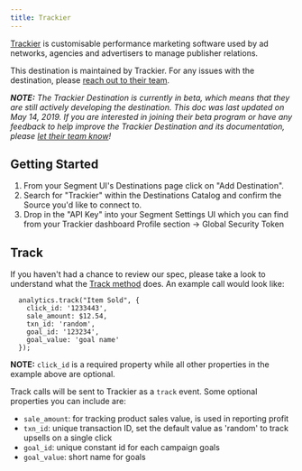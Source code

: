 ```yaml
---
title: Trackier
---
```

[Trackier](https://trackier.com/?utm_source=segmentio&utm_medium=docs&utm_campaign=partners) is customisable performance marketing software used by ad networks, agencies and advertisers to manage publisher relations.

This destination is maintained by Trackier. For any issues with the destination, please [reach out to their team](mailto:support@trackier.com).

_**NOTE:** The Trackier Destination is currently in beta, which means that they are still actively developing the destination. This doc was last updated on May 14, 2019. If you are interested in joining their beta program or have any feedback to help improve the Trackier Destination and its documentation, please [let  their team know](mailto:support@trackier.com)!_


## Getting Started

1. From your Segment UI's Destinations page click on "Add Destination".
2. Search for "Trackier" within the Destinations Catalog and confirm the Source you'd like to connect to.
3. Drop in the "API Key" into your Segment Settings UI which you can find from your Trackier dashboard Profile section -> Global Security Token


## Track

If you haven't had a chance to review our spec, please take a look to understand what the [Track method](https://segment.com/docs/spec/track/) does. An example call would look like:

```
  analytics.track("Item Sold", {
    click_id: '1233443',
    sale_amount: $12.54,
    txn_id: 'random',
    goal_id: '123234',
    goal_value: 'goal name'
  });
```

**NOTE:** `click_id` is a required property while all other properties in the example above are optional.

Track calls will be sent to Trackier as a `track` event. Some optional properties you can include are:
* `sale_amount`: for tracking product sales value, is used in reporting profit
* `txn_id`: unique transaction ID, set the default value as 'random' to track upsells on a single click
* `goal_id`: unique constant id for each campaign goals
* `goal_value`: short name for goals
